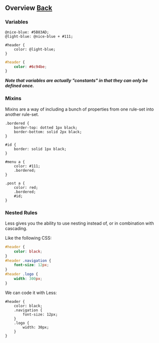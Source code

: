 ## Overview [Back](./../less.md)

### Variables

```less
@nice-blue: #5B83AD;
@light-blue: @nice-blue + #111;

#header {
    color: @light-blue;
}
```

```css
#header {
    color: #6c94be;
}
```

***Note that variables are actually "constants" in that they can only be defined once.***

### Mixins

Mixins are a way of including a bunch of properties from one rule-set into another rule-set.

```less
.bordered {
    border-top: dotted 1px black;
    border-bottom: solid 2px black;
}

#id {
    border: solid 1px black;
}
```

```less
#menu a {
    color: #111;
    .bordered;
}

.post a {
    color: red;
    .bordered;
    #id;
}
```

### Nested Rules

Less gives you the ability to use nesting instead of, or in combination with cascading.

Like the following CSS:

```css
#header {
    color: black;
}
#header .navigation {
    font-size: 12px;
}
#header .logo {
    width: 300px;
}
```

We can code it with Less:

```less
#header {
    color: black;
    .navigation {
        font-size: 12px;
    }
    .logo {
        width: 30px;
    }
}
```
